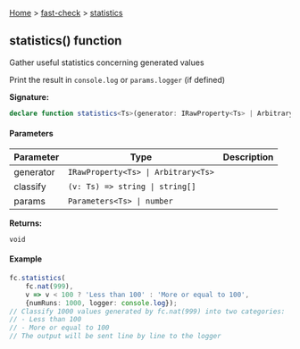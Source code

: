 [Home](/) &gt; [fast-check](../fast-check.md) &gt; [statistics](statistics_1.md)

## statistics() function

Gather useful statistics concerning generated values

Print the result in `console.log` or `params.logger` (if defined)

<b>Signature:</b>

```typescript
declare function statistics<Ts>(generator: IRawProperty<Ts> | Arbitrary<Ts>, classify: (v: Ts) => string | string[], params?: Parameters<Ts> | number): void;
```

#### Parameters

|  Parameter | Type | Description |
|  --- | --- | --- |
|  generator | <code>IRawProperty&lt;Ts&gt; &#124; Arbitrary&lt;Ts&gt;</code> |  |
|  classify | <code>(v: Ts) =&gt; string &#124; string[]</code> |  |
|  params | <code>Parameters&lt;Ts&gt; &#124; number</code> |  |

<b>Returns:</b>

`void`

#### Example


```typescript
fc.statistics(
    fc.nat(999),
    v => v < 100 ? 'Less than 100' : 'More or equal to 100',
    {numRuns: 1000, logger: console.log});
// Classify 1000 values generated by fc.nat(999) into two categories:
// - Less than 100
// - More or equal to 100
// The output will be sent line by line to the logger

```

